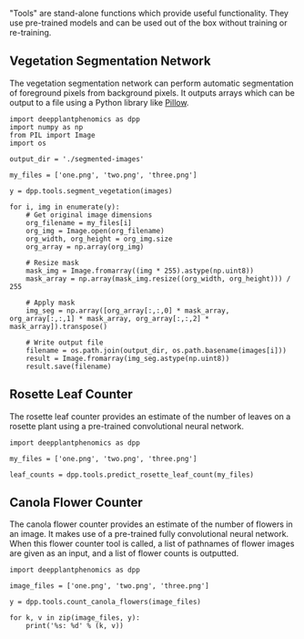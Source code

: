 "Tools" are stand-alone functions which provide useful functionality. They use pre-trained models and can be used out of the box without training or re-training.

## Vegetation Segmentation Network

The vegetation segmentation network can perform automatic segmentation of foreground pixels from background pixels. It outputs arrays which can be output to a file using a Python library like [Pillow](https://python-pillow.org/).

```
import deepplantphenomics as dpp
import numpy as np
from PIL import Image
import os

output_dir = './segmented-images'

my_files = ['one.png', 'two.png', 'three.png']

y = dpp.tools.segment_vegetation(images)

for i, img in enumerate(y):
    # Get original image dimensions
    org_filename = my_files[i]
    org_img = Image.open(org_filename)
    org_width, org_height = org_img.size
    org_array = np.array(org_img)

    # Resize mask
    mask_img = Image.fromarray((img * 255).astype(np.uint8))
    mask_array = np.array(mask_img.resize((org_width, org_height))) / 255

    # Apply mask
    img_seg = np.array([org_array[:,:,0] * mask_array, org_array[:,:,1] * mask_array, org_array[:,:,2] * mask_array]).transpose()

    # Write output file
    filename = os.path.join(output_dir, os.path.basename(images[i]))
    result = Image.fromarray(img_seg.astype(np.uint8))
    result.save(filename)
```

## Rosette Leaf Counter

The rosette leaf counter provides an estimate of the number of leaves on a rosette plant using a pre-trained convolutional neural network.

```
import deepplantphenomics as dpp

my_files = ['one.png', 'two.png', 'three.png']

leaf_counts = dpp.tools.predict_rosette_leaf_count(my_files)
```

## Canola Flower Counter

The canola flower counter provides an estimate of the number of flowers in an image. It makes use of a pre-trained fully convolutional neural network.
When this flower counter tool is called, a list of pathnames of flower images are given as an input, and a list of flower counts is outputted.

```
import deepplantphenomics as dpp

image_files = ['one.png', 'two.png', 'three.png']

y = dpp.tools.count_canola_flowers(image_files)

for k, v in zip(image_files, y):
    print('%s: %d' % (k, v))
```
